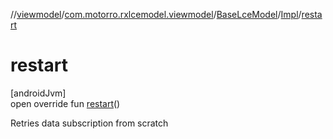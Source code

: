 //[viewmodel](../../../../index.md)/[com.motorro.rxlcemodel.viewmodel](../../index.md)/[BaseLceModel](../index.md)/[Impl](index.md)/[restart](restart.md)

# restart

[androidJvm]\
open override fun [restart](restart.md)()

Retries data subscription from scratch

